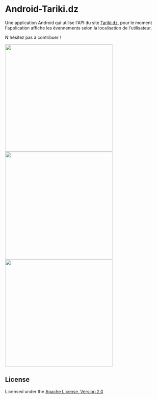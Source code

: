 # Android-Tariki.dz
Une application Android qui utilise l'API du site <a href="http://tariki.dz/">Tariki.dz</a>, pour le moment l'application affiche les évennements selon la localisation de l'utilisateur.

N'hésitez pas à contribuer !

<img src="http://image.noelshack.com/fichiers/2016/34/1471944471-screenshot-20160822-183301.png" width="350"/>
<img src="http://image.noelshack.com/fichiers/2016/34/1471944481-screenshot-20160822-183312.png" width="350"/>
<img src="http://image.noelshack.com/fichiers/2016/34/1471944728-screenshot-20160822-183519.png" width="350"/>


<h2>License</h2>
Licensed under the <a href="https://github.com/BackPackerDz/Android-Tariki.dz/blob/master/LICENSE.md">Apache License, Version 2.0</a>


